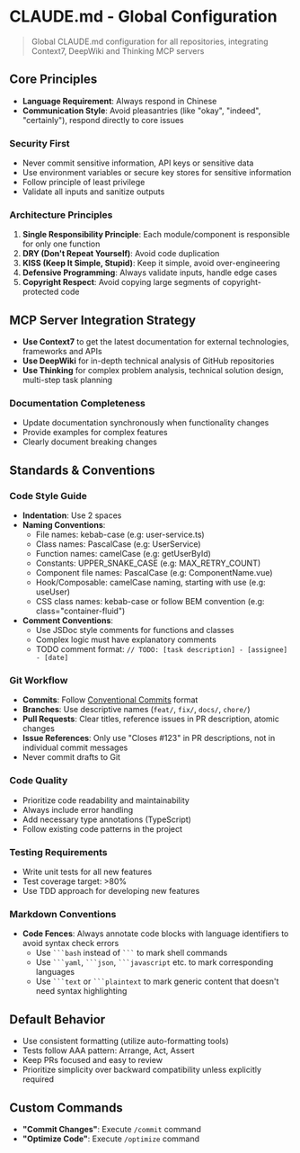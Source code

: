 # CLAUDE.md - Global Configuration

> Global CLAUDE.md configuration for all repositories, integrating Context7, DeepWiki and Thinking MCP servers

## Core Principles

- **Language Requirement**: Always respond in Chinese
- **Communication Style**: Avoid pleasantries (like "okay", "indeed", "certainly"), respond directly to core issues

### Security First

- Never commit sensitive information, API keys or sensitive data
- Use environment variables or secure key stores for sensitive information
- Follow principle of least privilege
- Validate all inputs and sanitize outputs

### Architecture Principles

1. **Single Responsibility Principle**: Each module/component is responsible for only one function
2. **DRY (Don't Repeat Yourself)**: Avoid code duplication
3. **KISS (Keep It Simple, Stupid)**: Keep it simple, avoid over-engineering
4. **Defensive Programming**: Always validate inputs, handle edge cases
5. **Copyright Respect**: Avoid copying large segments of copyright-protected code

## MCP Server Integration Strategy

- **Use Context7** to get the latest documentation for external technologies, frameworks and APIs
- **Use DeepWiki** for in-depth technical analysis of GitHub repositories
- **Use Thinking** for complex problem analysis, technical solution design, multi-step task planning

### Documentation Completeness

- Update documentation synchronously when functionality changes
- Provide examples for complex features
- Clearly document breaking changes

## Standards & Conventions

### Code Style Guide

- **Indentation**: Use 2 spaces
- **Naming Conventions**:
  - File names: kebab-case (e.g: user-service.ts)
  - Class names: PascalCase (e.g: UserService)
  - Function names: camelCase (e.g: getUserById)
  - Constants: UPPER_SNAKE_CASE (e.g: MAX_RETRY_COUNT)
  - Component file names: PascalCase (e.g: ComponentName.vue)
  - Hook/Composable: camelCase naming, starting with use (e.g: useUser)
  - CSS class names: kebab-case or follow BEM convention (e.g: class="container-fluid")
- **Comment Conventions**:
  - Use JSDoc style comments for functions and classes
  - Complex logic must have explanatory comments
  - TODO comment format: `// TODO: [task description] - [assignee] - [date]`

### Git Workflow

- **Commits**: Follow [Conventional Commits](https://www.conventionalcommits.org/) format
- **Branches**: Use descriptive names (`feat/`, `fix/`, `docs/`, `chore/`)
- **Pull Requests**: Clear titles, reference issues in PR description, atomic changes
- **Issue References**: Only use "Closes #123" in PR descriptions, not in individual commit messages
- Never commit drafts to Git

### Code Quality

- Prioritize code readability and maintainability
- Always include error handling
- Add necessary type annotations (TypeScript)
- Follow existing code patterns in the project

### Testing Requirements

- Write unit tests for all new features
- Test coverage target: >80%
- Use TDD approach for developing new features

### Markdown Conventions

- **Code Fences**: Always annotate code blocks with language identifiers to avoid syntax check errors
  - Use ` ```bash ` instead of ` ``` ` to mark shell commands
  - Use ` ```yaml `, ` ```json `, ` ```javascript ` etc. to mark corresponding languages
  - Use ` ```text ` or ` ```plaintext ` to mark generic content that doesn't need syntax highlighting

## Default Behavior

- Use consistent formatting (utilize auto-formatting tools)
- Tests follow AAA pattern: Arrange, Act, Assert
- Keep PRs focused and easy to review
- Prioritize simplicity over backward compatibility unless explicitly required

## Custom Commands

- **"Commit Changes"**: Execute `/commit` command
- **"Optimize Code"**: Execute `/optimize` command
